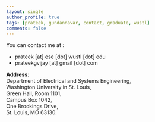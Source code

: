 ```yaml
---
layout: single
author_profile: true
tags: [prateek, gundannavar, contact, graduate, wustl]
comments: false
---
```


You can contact me at :
* prateek [at] ese [dot] wustl [dot] edu  
* prateekgvijay [at] gmail [dot] com

**Address**:  
Department of Electrical and Systems Engineering,  
Washington University in St. Louis,  
Green Hall, Room 1101,  
Campus Box 1042,  
One Brookings Drive,  
St. Louis, MO 63130.